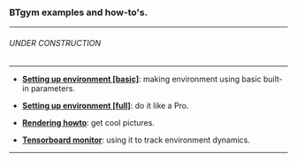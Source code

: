 ### BTgym examples and how-to's.
****
###### UNDER CONSTRUCTION
****
- **[Setting up environment [basic]](#./setting_up_environment_basic.ipynb)**: making environment using basic built-in parameters.

- **[Setting up environment [full]](#./setting_up_environment_full.ipynb)**: do it like a Pro.
 
- **[Rendering howto](#rendering_howto.ipynb)**: get cool pictures.

- **[Tensorboard monitor](#tensorboard_monitor.ipynb)**: using it to track environment dynamics.

****

 
  
 